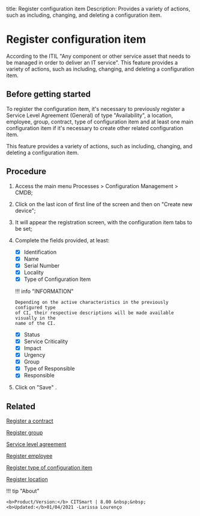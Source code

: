 title: Register configuration item
Description: Provides a variety of actions, such as including, changing, and deleting a configuration item. 

# Register configuration item

According to the ITIL "Any component or other service asset that needs to be managed in order to deliver an IT service".
This feature provides a variety of actions, such as including, changing, and deleting a configuration item.

Before getting started
----------------------

To register the configuration item, it's necessary to previously register a
Service Level Agreement (General) of type "Availability", a location, employee,
group, contract, type of configuration item and at least one main configuration
item if it's necessary to create other related configuration item.

This feature provides a variety of actions, such as including, changing, and 
deleting a configuration item.

Procedure
---------

1.  Access the main menu Processes \>
    Configuration Management \> CMDB;

2.  Click on the last icon of first line of the screen and then on "Create new
    device";

3.  It will appear the registration screen, with the configuration item tabs to
    be set;

4.  Complete the fields provided, at least:

    * [x] Identification
    * [x] Name
    * [x] Serial Number
    * [x] Locality 
    * [x] Type of Configuration Item
    
    !!! info "INFORMATION"
    
        Depending on the active characteristics in the previously configured type 
        of CI, their respective descriptions will be made available visually in the 
        name of the CI.
    
    * [x] Status
    * [x] Service Criticality
    * [x] Impact
    * [x] Urgency
    * [x] Group
    * [x] Type of Responsible
    * [x] Responsible

5.  Click on "Save" .

Related
-------

[Register a contract](/en-us/citsmart-platform-8/additional-features/contract-management/use/register-contract.html)

[Register group](/en-us/citsmart-platform-8/initial-settings/access-settings/user/register-groups.html)

[Service level agreement](/en-us/citsmart-platform-8/processes/service-level/use/service-level-agreement.html)

[Register employee](/en-us/citsmart-platform-8/initial-settings/access-settings/user/register-employee.html)

[Register type of configuration item](/en-us/citsmart-platform-8/processes/configuration/configuration/register-type-ic.html)

[Register location](/en-us/citsmart-platform-8/platform-administration/region-and-language/register-locations.html)

!!! tip "About"

    <b>Product/Version:</b> CITSmart | 8.00 &nbsp;&nbsp;
    <b>Updated:</b>01/04/2021 -Larissa Lourenço

